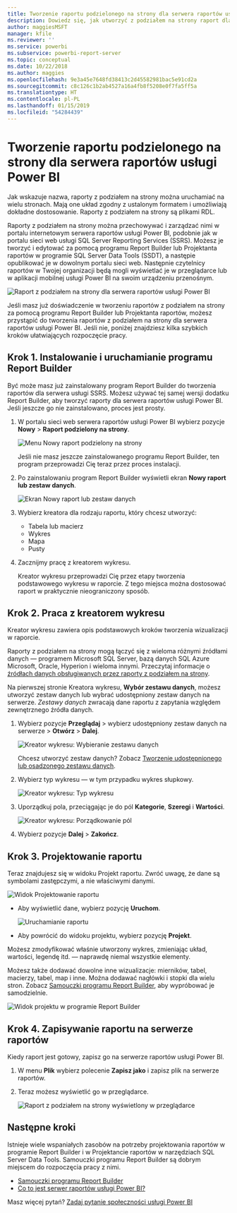 ```yaml
---
title: Tworzenie raportu podzielonego na strony dla serwera raportów usługi Power BI
description: Dowiedz się, jak utworzyć z podziałem na strony raport dla serwera raportów usługi Power BI w kilku prostych krokach.
author: maggiesMSFT
manager: kfile
ms.reviewer: ''
ms.service: powerbi
ms.subservice: powerbi-report-server
ms.topic: conceptual
ms.date: 10/22/2018
ms.author: maggies
ms.openlocfilehash: 9e3a45e7648fd38413c2d45582981bac5e91cd2a
ms.sourcegitcommit: c8c126c1b2ab4527a16a4fb8f5208e0f7fa5ff5a
ms.translationtype: HT
ms.contentlocale: pl-PL
ms.lasthandoff: 01/15/2019
ms.locfileid: "54284439"
---
```

# <a name="create-a-paginated-report-for-power-bi-report-server"></a>Tworzenie raportu podzielonego na strony dla serwera raportów usługi Power BI
Jak wskazuje nazwa, raporty z podziałem na strony można uruchamiać na wielu stronach. Mają one układ zgodny z ustalonym formatem i umożliwiają dokładne dostosowanie. Raporty z podziałem na strony są plikami RDL.

Raporty z podziałem na strony można przechowywać i zarządzać nimi w portalu internetowym serwera raportów usługi Power BI, podobnie jak w portalu sieci web usługi SQL Server Reporting Services (SSRS). Możesz je tworzyć i edytować za pomocą programu Report Builder lub Projektanta raportów w programie SQL Server Data Tools (SSDT), a następie opublikować je w dowolnym portalu sieci web. Następnie czytelnicy raportów w Twojej organizacji będą mogli wyświetlać je w przeglądarce lub w aplikacji mobilnej usługi Power BI na swoim urządzeniu przenośnym.

![Raport z podziałem na strony dla serwera raportów usługi Power BI](media/quickstart-create-paginated-report/reportserver-paginated-report.png)

Jeśli masz już doświadczenie w tworzeniu raportów z podziałem na strony za pomocą programu Report Builder lub Projektanta raportów, możesz przystąpić do tworzenia raportów z podziałem na strony dla serwera raportów usługi Power BI. Jeśli nie, poniżej znajdziesz kilka szybkich kroków ułatwiających rozpoczęcie pracy.

## <a name="step-1-install-and-start-report-builder"></a>Krok 1. Instalowanie i uruchamianie programu Report Builder
Być może masz już zainstalowany program Report Builder do tworzenia raportów dla serwera usługi SSRS. Możesz używać tej samej wersji dodatku Report Builder, aby tworzyć raporty dla serwera raportów usługi Power BI. Jeśli jeszcze go nie zainstalowano, proces jest prosty.

1. W portalu sieci web serwera raportów usługi Power BI wybierz pozycje **Nowy** > **Raport podzielony na strony**.
   
    ![Menu Nowy raport podzielony na strony](media/quickstart-create-paginated-report/reportserver-new-paginated-report-menu.png)
   
    Jeśli nie masz jeszcze zainstalowanego programu Report Builder, ten program przeprowadzi Cię teraz przez proces instalacji.
2. Po zainstalowaniu program Report Builder wyświetli ekran **Nowy raport lub zestaw danych**.
   
    ![Ekran Nowy raport lub zestaw danych](media/quickstart-create-paginated-report/reportserver-paginated-new-report-screen.png)
3. Wybierz kreatora dla rodzaju raportu, który chcesz utworzyć:
   
   * Tabela lub macierz
   * Wykres
   * Mapa
   * Pusty
4. Zacznijmy pracę z kreatorem wykresu.
   
    Kreator wykresu przeprowadzi Cię przez etapy tworzenia podstawowego wykresu w raporcie. Z tego miejsca można dostosować raport w praktycznie nieograniczony sposób.

## <a name="step-2-go-through-the-chart-wizard"></a>Krok 2. Praca z kreatorem wykresu
Kreator wykresu zawiera opis podstawowych kroków tworzenia wizualizacji w raporcie.

Raporty z podziałem na strony mogą łączyć się z wieloma różnymi źródłami danych — programem Microsoft SQL Server, bazą danych SQL Azure Microsoft, Oracle, Hyperion i wieloma innymi. Przeczytaj informacje o [źródłach danych obsługiwanych przez raporty z podziałem na strony](connect-data-sources.md).

Na pierwszej stronie Kreatora wykresu, **Wybór zestawu danych**, możesz utworzyć zestaw danych lub wybrać udostępniony zestaw danych na serwerze. *Zestawy danych* zwracają dane raportu z zapytania względem zewnętrznego źródła danych.

1. Wybierz pozycje **Przeglądaj** > wybierz udostępniony zestaw danych na serwerze > **Otwórz** > **Dalej**.
   
    ![Kreator wykresu: Wybieranie zestawu danych](media/quickstart-create-paginated-report/reportserver-paginated-choose-dataset.png)
   
     Chcesz utworzyć zestaw danych? Zobacz [Tworzenie udostępnionego lub osadzonego zestawu danych](https://docs.microsoft.com/sql/reporting-services/report-data/create-a-shared-dataset-or-embedded-dataset-report-builder-and-ssrs).
2. Wybierz typ wykresu — w tym przypadku wykres słupkowy.
   
    ![Kreator wykresu: Typ wykresu](media/quickstart-create-paginated-report/reportserver-paginated-choose-chart-type.png)
3. Uporządkuj pola, przeciągając je do pól **Kategorie**, **Szeregi** i **Wartości**.
   
    ![Kreator wykresu: Porządkowanie pól](media/quickstart-create-paginated-report/reportserver-paginated-arrange-fields.png)
4. Wybierz pozycje **Dalej** > **Zakończ**.

## <a name="step-3-design-your-report"></a>Krok 3. Projektowanie raportu
Teraz znajdujesz się w widoku Projekt raportu. Zwróć uwagę, że dane są symbolami zastępczymi, a nie właściwymi danymi.

![Widok Projektowanie raportu](media/quickstart-create-paginated-report/reportserver-paginated-preview-report.png)

* Aby wyświetlić dane, wybierz pozycję **Uruchom**.
  
     ![Uruchamianie raportu](media/quickstart-create-paginated-report/reportserver-paginated-run-report.png)
* Aby powrócić do widoku projektu, wybierz pozycję **Projekt**.

Możesz zmodyfikować właśnie utworzony wykres, zmieniając układ, wartości, legendę itd. — naprawdę niemal wszystkie elementy.

Możesz także dodawać dowolne inne wizualizacje: mierników, tabel, macierzy, tabel, map i inne. Można dodawać nagłówki i stopki dla wielu stron. Zobacz [Samouczki programu Report Builder](https://docs.microsoft.com/sql/reporting-services/report-builder-tutorials), aby wypróbować je samodzielnie.

![Widok projektu w programie Report Builder](media/quickstart-create-paginated-report/reportserver-paginated-finished-design-report.png)

## <a name="step-4-save-your-report-to-the-report-server"></a>Krok 4. Zapisywanie raportu na serwerze raportów
Kiedy raport jest gotowy, zapisz go na serwerze raportów usługi Power BI.

1. W menu **Plik** wybierz polecenie **Zapisz jako** i zapisz plik na serwerze raportów. 
2. Teraz możesz wyświetlić go w przeglądarce.
   
    ![Raport z podziałem na strony wyświetlony w przeglądarce](media/quickstart-create-paginated-report/reportserver-paginated-report.png)

## <a name="next-steps"></a>Następne kroki
Istnieje wiele wspaniałych zasobów na potrzeby projektowania raportów w programie Report Builder i w Projektancie raportów w narzędziach SQL Server Data Tools. Samouczki programu Report Builder są dobrym miejscem do rozpoczęcia pracy z nimi.

* [Samouczki programu Report Builder](https://docs.microsoft.com/sql/reporting-services/report-builder-tutorials)
* [Co to jest serwer raportów usługi Power BI?](get-started.md)  

Masz więcej pytań? [Zadaj pytanie społeczności usługi Power BI](https://community.powerbi.com/)

